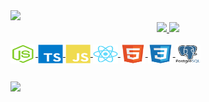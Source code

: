 <div>
  <img src="https://i.postimg.cc/ZnM87GpJ/Grava-o-de-tela-de-08-06-2022-18-49-4.gif"/>
</div>

<div align="center">
  <a href="https://github.com/alexandrearaujoo">
  <img height="160em" src="https://github-readme-stats.vercel.app/api?username=alexandrearaujoo&show_icons=true&theme=midnight-purple&include_all_commits=true&count_private=true"/>
  <img height="160em" src="https://github-readme-stats.vercel.app/api/top-langs/?username=alexandrearaujoo&layout=compact&langs_count=7&theme=midnight-purple"/>
</div>
  
  <div style = "display: inline_block"> <br>
      <img align="center" alt="ph-Node" height="30" width="40" src="https://raw.githubusercontent.com/devicons/devicon/master/icons/nodejs/nodejs-original.svg">
    <img align = "center" alt = "Alexandre-Js" height = "30" width = "40" src = "https://github.com/devicons/devicon/blob/master/icons/typescript/typescript-original.svg ">
  <img align = "center" alt = "Alexandre-Js" height = "30" width = "40" src = "https://raw.githubusercontent.com/devicons/devicon/master/icons/javascript/javascript-plain.svg ">
  <img align = "center" alt = "Alexandre-React" height = "30" width = "40" src = "https://raw.githubusercontent.com/devicons/devicon/master/icons/react/react-original.svg ">
  <img align = "center" alt = "Alexandre-HTML" height = "30" width = "40" src = "https://raw.githubusercontent.com/devicons/devicon/master/icons/html5/html5-original.svg ">
  <img align = "center" alt = "Alexandre-CSS" height = "30" width = "40" src = "https://raw.githubusercontent.com/devicons/devicon/master/icons/css3/css3-original.svg ">
    <img align = "center" alt = "Alexandre-CSS" height = "30" width = "40" src = "https://github.com/devicons/devicon/blob/master/icons/postgresql/postgresql-original-wordmark.svg ">
  </div>
    
  ##
  
  <div> 

  <a href="https://www.linkedin.com/in/alexandrearaujoo/" target="_blank"><img src="https://img.shields.io/badge/-LinkedIn-%230077B5?style=for-the-badge&logo=linkedin&logoColor=white" target="_blank"></a> 
 
   
</div>
